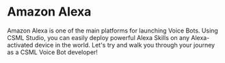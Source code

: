 # Amazon Alexa

Amazon Alexa is one of the main platforms for launching Voice Bots. Using CSML Studio, you can easily deploy powerful Alexa Skills on any Alexa-activated device in the world. Let's try and walk you through your journey as a CSML Voice Bot developer!

